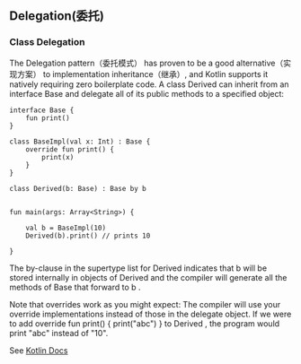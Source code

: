## Delegation(委托)

### Class Delegation

The Delegation pattern（委托模式） has proven to be a good alternative（实现方案） to implementation inheritance（继承）, and Kotlin supports it natively requiring
zero boilerplate code. A class Derived can inherit from an interface Base and delegate all of its public methods to a specified object:

```
interface Base { 
    fun print()
}

class BaseImpl(val x: Int) : Base { 
    override fun print() { 
        print(x) 
    }
}

class Derived(b: Base) : Base by b


fun main(args: Array<String>) {

    val b = BaseImpl(10) 
    Derived(b).print() // prints 10
    
}
```

The by-clause in the supertype list for Derived indicates that b will be stored internally in objects of Derived and the compiler
will generate all the methods of Base that forward to b .

Note that overrides work as you might expect: The compiler will use your override implementations instead of those in the delegate
object. If we were to add override fun print() { print("abc") } to Derived , the program would print "abc" instead of "10".

See [Kotlin Docs](https://kotlinlang.org/docs/reference/ "Kotlin Docs")